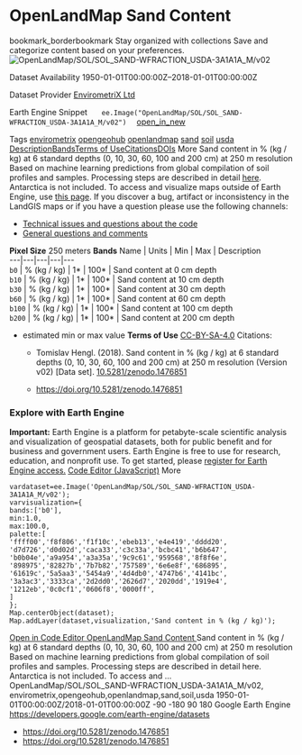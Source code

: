  
#  OpenLandMap Sand Content 
bookmark_borderbookmark Stay organized with collections  Save and categorize content based on your preferences.
![OpenLandMap/SOL/SOL_SAND-WFRACTION_USDA-3A1A1A_M/v02](https://developers.google.com/earth-engine/datasets/images/OpenLandMap/OpenLandMap_SOL_SOL_SAND-WFRACTION_USDA-3A1A1A_M_v02_sample.png) 

Dataset Availability
    1950-01-01T00:00:00Z–2018-01-01T00:00:00Z 

Dataset Provider
     [ EnvirometriX Ltd ](https://doi.org/10.5281/zenodo.1476851) 

Earth Engine Snippet
     `    ee.Image("OpenLandMap/SOL/SOL_SAND-WFRACTION_USDA-3A1A1A_M/v02")   ` [ open_in_new ](https://code.earthengine.google.com/?scriptPath=Examples:Datasets/OpenLandMap/OpenLandMap_SOL_SOL_SAND-WFRACTION_USDA-3A1A1A_M_v02) 

Tags
     [envirometrix](https://developers.google.com/earth-engine/datasets/tags/envirometrix) [opengeohub](https://developers.google.com/earth-engine/datasets/tags/opengeohub) [openlandmap](https://developers.google.com/earth-engine/datasets/tags/openlandmap) [sand](https://developers.google.com/earth-engine/datasets/tags/sand) [soil](https://developers.google.com/earth-engine/datasets/tags/soil) [usda](https://developers.google.com/earth-engine/datasets/tags/usda)
[Description](https://developers.google.com/earth-engine/datasets/catalog/OpenLandMap_SOL_SOL_SAND-WFRACTION_USDA-3A1A1A_M_v02#description)[Bands](https://developers.google.com/earth-engine/datasets/catalog/OpenLandMap_SOL_SOL_SAND-WFRACTION_USDA-3A1A1A_M_v02#bands)[Terms of Use](https://developers.google.com/earth-engine/datasets/catalog/OpenLandMap_SOL_SOL_SAND-WFRACTION_USDA-3A1A1A_M_v02#terms-of-use)[Citations](https://developers.google.com/earth-engine/datasets/catalog/OpenLandMap_SOL_SOL_SAND-WFRACTION_USDA-3A1A1A_M_v02#citations)[DOIs](https://developers.google.com/earth-engine/datasets/catalog/OpenLandMap_SOL_SOL_SAND-WFRACTION_USDA-3A1A1A_M_v02#dois) More
Sand content in % (kg / kg) at 6 standard depths (0, 10, 30, 60, 100 and 200 cm) at 250 m resolution
Based on machine learning predictions from global compilation of soil profiles and samples. Processing steps are described in detail [here](https://gitlab.com/openlandmap/global-layers/tree/master/soil). Antarctica is not included.
To access and visualize maps outside of Earth Engine, use [this page](https://opengeohub.org/about-openlandmap).
If you discover a bug, artifact or inconsistency in the LandGIS maps or if you have a question please use the following channels:
  * [Technical issues and questions about the code](https://gitlab.com/openlandmap/global-layers/issues)
  * [General questions and comments](https://disqus.com/home/forums/landgis/)


**Pixel Size** 250 meters 
**Bands**
Name | Units | Min | Max | Description  
---|---|---|---|---  
`b0` | % (kg / kg) |  1*  |  100*  | Sand content at 0 cm depth  
`b10` | % (kg / kg) |  1*  |  100*  | Sand content at 10 cm depth  
`b30` | % (kg / kg) |  1*  |  100*  | Sand content at 30 cm depth  
`b60` | % (kg / kg) |  1*  |  100*  | Sand content at 60 cm depth  
`b100` | % (kg / kg) |  1*  |  100*  | Sand content at 100 cm depth  
`b200` | % (kg / kg) |  1*  |  100*  | Sand content at 200 cm depth  
* estimated min or max value 
**Terms of Use**
[CC-BY-SA-4.0](https://spdx.org/licenses/CC-BY-SA-4.0.html)
Citations:
  * Tomislav Hengl. (2018). Sand content in % (kg / kg) at 6 standard depths (0, 10, 30, 60, 100 and 200 cm) at 250 m resolution (Version v02) [Data set]. [10.5281/zenodo.1476851](https://doi.org/10.5281/zenodo.1476851)


  * [ https://doi.org/10.5281/zenodo.1476851 ](https://doi.org/10.5281/zenodo.1476851)


### Explore with Earth Engine
**Important:** Earth Engine is a platform for petabyte-scale scientific analysis and visualization of geospatial datasets, both for public benefit and for business and government users. Earth Engine is free to use for research, education, and nonprofit use. To get started, please [register for Earth Engine access.](https://console.cloud.google.com/earth-engine)
[Code Editor (JavaScript)](https://developers.google.com/earth-engine/datasets/catalog/OpenLandMap_SOL_SOL_SAND-WFRACTION_USDA-3A1A1A_M_v02#code-editor-javascript-sample) More
```
vardataset=ee.Image('OpenLandMap/SOL/SOL_SAND-WFRACTION_USDA-3A1A1A_M/v02');
varvisualization={
bands:['b0'],
min:1.0,
max:100.0,
palette:[
'ffff00','f8f806','f1f10c','ebeb13','e4e419','dddd20',
'd7d726','d0d02d','caca33','c3c33a','bcbc41','b6b647',
'b0b04e','a9a954','a3a35a','9c9c61','959568','8f8f6e',
'898975','82827b','7b7b82','757589','6e6e8f','686895',
'61619c','5a5aa3','5454a9','4d4db0','4747b6','4141bc',
'3a3ac3','3333ca','2d2dd0','2626d7','2020dd','1919e4',
'1212eb','0c0cf1','0606f8','0000ff',
]
};
Map.centerObject(dataset);
Map.addLayer(dataset,visualization,'Sand content in % (kg / kg)');
```
[ Open in Code Editor ](https://code.earthengine.google.com/?scriptPath=Examples:Datasets/OpenLandMap/OpenLandMap_SOL_SOL_SAND-WFRACTION_USDA-3A1A1A_M_v02)
[ OpenLandMap Sand Content ](https://developers.google.com/earth-engine/datasets/catalog/OpenLandMap_SOL_SOL_SAND-WFRACTION_USDA-3A1A1A_M_v02)
Sand content in % (kg / kg) at 6 standard depths (0, 10, 30, 60, 100 and 200 cm) at 250 m resolution Based on machine learning predictions from global compilation of soil profiles and samples. Processing steps are described in detail here. Antarctica is not included. To access and …
OpenLandMap/SOL/SOL_SAND-WFRACTION_USDA-3A1A1A_M/v02, envirometrix,opengeohub,openlandmap,sand,soil,usda 
1950-01-01T00:00:00Z/2018-01-01T00:00:00Z
-90 -180 90 180 
Google Earth Engine
https://developers.google.com/earth-engine/datasets
  * [ https://doi.org/10.5281/zenodo.1476851 ](https://doi.org/https://doi.org/10.5281/zenodo.1476851)
  * [ https://doi.org/10.5281/zenodo.1476851 ](https://doi.org/https://developers.google.com/earth-engine/datasets/catalog/OpenLandMap_SOL_SOL_SAND-WFRACTION_USDA-3A1A1A_M_v02)


